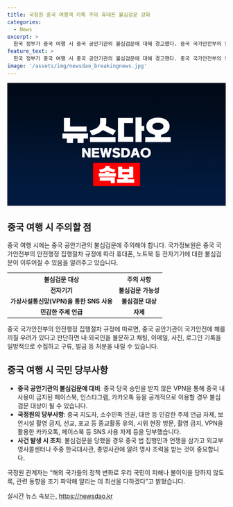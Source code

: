 ```yaml
---
title: 국정원 중국 여행객 카톡 주의 휴대폰 불심검문 강화
categories:
  - News
excerpt: >
  한국 정부가 중국 여행 시 중국 공안기관의 불심검문에 대해 경고했다. 중국 국가안전부의 안전행정 집행절차 규정에 따르면, 휴대폰 및 노트북 등 전자기기에 대한 불심검문이 허용되며, 민감한 주제 언급과 VPN을 통한 SNS 사용을 자제해야 한다는 당부도 전했다. 불심검문을 당했을 경우 외교부나 주중 한국 대사관에 신고하여 영사 조력을 받아야 한다고 강조했다. 국정원은 우리 국민의 안전을 위해 관련 동향을 파악하고 조기알림에 최선을 다할 것이라고 밝혔다.
feature_text: >
  한국 정부가 중국 여행 시 중국 공안기관의 불심검문에 대해 경고했다. 중국 국가안전부의 안전행정 집행절차 규정에 따르면, 휴대폰 및 노트북 등 전자기기에 대한 불심검문이 허용되며, 민감한 주제 언급과 VPN을 통한 SNS 사용을 자제해야 한다는 당부도 전했다. 불심검문을 당했을 경우 외교부나 주중 한국 대사관에 신고하여 영사 조력을 받아야 한다고 강조했다. 국정원은 우리 국민의 안전을 위해 관련 동향을 파악하고 조기알림에 최선을 다할 것이라고 밝혔다.
image: '/assets/img/newsdao_breakingnews.jpg'
---
```


<p><img src="/assets/img/newsdao_breakingnews.jpg" alt="koreaapp 속보" /></p>

<h2 data-ke-size="size26">중국 여행 시 주의할 점</h2>

<p data-ke-size="size16">중국 여행 시에는 중국 공안기관의 불심검문에 주의해야 합니다. 국가정보원은 중국 국가안전부의 안전행정 집행절차 규정에 따라 휴대폰, 노트북 등 전자기기에 대한 불심검문이 이루어질 수 있음을 알려주고 있습니다.</p>

<table>
  <tr>
    <th><b>불심검문 대상</b></th>
    <th><b>주의 사항</b></th>
  </tr>
  <tr>
    <td style="text-align: center; height: 17px;"><b>전자기기</b></td>
    <td style="text-align: center; height: 17px;"><b>불심검문 가능성</b></td>
  </tr>
  <tr>
    <td style="text-align: center; height: 17px;"><b>가상사설통신망(VPN)을 통한 SNS 사용</b></td>
    <td style="text-align: center; height: 17px;"><b>불심검문 대상</b></td>
  </tr>
  <tr>
    <td style="text-align: center; height: 17px;"><b>민감한 주제 언급</b></td>
    <td style="text-align: center; height: 17px;"><b>자제</b></td>
  </tr>
</table>

<p data-ke-size="size16">중국 국가안전부의 안전행정 집행절차 규정에 따르면, 중국 공안기관이 국가안전에 해를 끼칠 우려가 있다고 판단하면 내·외국인을 불문하고 채팅, 이메일, 사진, 로그인 기록을 일방적으로 수집하고 구류, 벌금 등 처분을 내릴 수 있습니다.</p>

<h2 data-ke-size="size26">중국 여행 시 국민 당부사항</h2>

<ul>
  <li><b>중국 공안기관의 불심검문에 대비</b>: 중국 당국 승인을 받지 않은 VPN을 통해 중국 내 사용이 금지된 페이스북, 인스타그램, 카카오톡 등을 공개적으로 이용할 경우 불심검문 대상이 될 수 있습니다.</li>
  <li><b>국정원의 당부사항</b>: 중국 지도자, 소수민족 인권, 대만 등 민감한 주제 언급 자제, 보안시설 촬영 금지, 선교, 포교 등 종교활동 유의, 시위 현장 방문, 촬영 금지, VPN을 활용한 카카오톡, 페이스북 등 SNS 사용 자제 등을 당부했습니다.</li>
  <li><b>사건 발생 시 조치</b>: 불심검문을 당했을 경우 중국 법 집행인과 언쟁을 삼가고 외교부 영사콜센터나 주중 한국대사관, 총영사관에 알려 영사 조력을 받는 것이 중요합니다.</li>
</ul>

<p data-ke-size="size16">국정원 관계자는 “해외 국가들의 정책 변화로 우리 국민이 피해나 불이익을 당하지 않도록, 관련 동향을 조기 파악해 알리는 데 최선을 다하겠다”고 밝혔습니다.</p>
실시간 뉴스 속보는, <a href="https://newsdao.kr" rel="dofollow">https://newsdao.kr</a>


